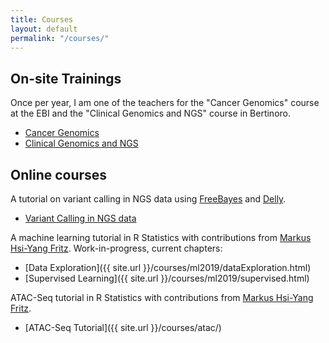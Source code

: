 ```yaml
---
title: Courses
layout: default
permalink: "/courses/"
---
```


## On-site Trainings

Once per year, I am one of the teachers for the "Cancer Genomics" course at the EBI and the "Clinical Genomics and NGS" course in Bertinoro.

* [Cancer Genomics](https://www.ebi.ac.uk/training/events/2019/cancer-genomics-4)
* [Clinical Genomics and NGS](http://ceub.it/events/event/clinical-genomics-and-ngs-3/)

## Online courses

A tutorial on variant calling in NGS data using [FreeBayes](https://github.com/ekg/freebayes) and [Delly](https://github.com/dellytools/delly).

* [Variant Calling in NGS data](https://tobiasrausch.gitbooks.io/variant-calling/content/)

A machine learning tutorial in R Statistics with contributions from [Markus Hsi-Yang Fritz](https://github.com/mhyfritz).
Work-in-progress, current chapters:

* [Data Exploration]({{ site.url }}/courses/ml2019/dataExploration.html)
* [Supervised Learning]({{ site.url }}/courses/ml2019/supervised.html)

ATAC-Seq tutorial in R Statistics with contributions from [Markus Hsi-Yang Fritz](https://github.com/mhyfritz).

* [ATAC-Seq Tutorial]({{ site.url }}/courses/atac/)
